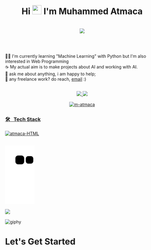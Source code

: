 ### 
<div align="center">
  <h1>
    Hi <img height="30" width="30" src="https://media.giphy.com/media/hvRJCLFzcasrR4ia7z/giphy.gif" width="25px"> I'm Muhammed Atmaca 
    <p align="center">
      <img src="https://capsule-render.vercel.app/api?type=waving&color=gradient&height=60&section=footer"/>
    </p>
  </h1>
</div>
<br>

👩‍💻 I'm currently learning "Machine Learning" with Python but I'm also interested in Web Programming
<br>
☕ My actual aim is to make projects about AI and working with AI.
<br>
💬 ask me about anything, i am happy to help;
<br>
💼 any freelance work? do reach, [email](mailto:is.muhammedatmaca@gmail.com) :)

<div align="center">
  <br>
  <a href="https://github.com/m-atmaca">
  <img height="180em" src="https://github-readme-stats.vercel.app/api?username=m-atmaca&show_icons=true&theme=merko&include_all_commits=true&count_private=true"/>
  <img height="180em" src="https://github-readme-stats.vercel.app/api/top-langs/?username=m-atmaca&layout=compact&langs_count=7&theme=merko"/>
</div>
  
<p align="center">
  <img width="600em" align="center" src="https://github-readme-streak-stats.herokuapp.com/?user=m-atmaca&theme=merko" alt="m-atmaca" />
</p>

    
  ##
  
### 🛠 &nbsp;  Tech Stack
<div style="display: inline_block">
  <img align="middle" alt="atmaca-HTML" height="40" width="50" src="https://cdn.jsdelivr.net/gh/devicons/devicon/icons/c/c-original.svg" />
  <!--üstekinden bakarak devam et-->
</div>
  
  
  ##

![Snake animation](https://github.com/AyseErdanisman/AyseErdanisman/blob/output/github-contribution-grid-snake.svg)

<a href="https://github.com/m-atmaca">
  <img src="https://shields-io-visitor-counter.herokuapp.com/badge?page=AyseErdanisman.m-atmaca&style=for-the-badge">
<a>
  
![giphy](https://media.giphy.com/media/RbDKaczqWovIugyJmW/giphy.gif)
#                      Let's Get Started
